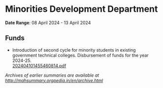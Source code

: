 # Minorities Development Department

**Date Range**: 08 April 2024 - 13 April 2024


## Funds
- Introduction of second cycle for minority students in existing government technical colleges. Disbursement of funds for the year 2024-25.\
  [202404101455460814.pdf](https://gr.maharashtra.gov.in/Site/Upload/Government%20Resolutions/English/202404101455460814.pdf)


*Archives of earlier summaries are available at http://mahsummary.orgpedia.in/en/archive.html*